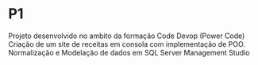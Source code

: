# P1
Projeto desenvolvido no ambito da formação Code Devop (Power Code)
Criação de um site de receitas em consola com implementação de POO.
Normalização e Modelação de dados em SQL Server Management Studio
